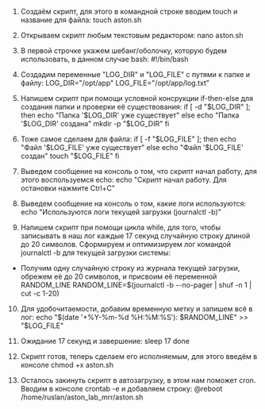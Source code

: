 1. Создаём скрипт, для этого в командной строке вводим touch и название для файла:
    touch aston.sh

2. Открываем скрипт любым текстовым редактором:
    nano aston.sh

3. В первой строчке укажем шебанг/оболочку, которую будем использовать, в данном случае bash:
    #!/bin/bash

4. Создадим переменные "LOG_DIR" и "LOG_FILE" с путями к папке и файлу:
    LOG_DIR="/opt/app"
    LOG_FILE="/opt/app/log.txt"

5. Напишем скрипт при помощи условной консрукции if-then-else для создания папки и проверки её существования:
    if [ -d "$LOG_DIR" ]; then
        echo "Папка '$LOG_DIR' уже существует"
    else
        echo "Папка '$LOG_DIR' создана"
        mkdir -p "$LOG_DIR"
    fi

6. Тоже самое сделаем для файла:
    if [ -f "$LOG_FILE" ]; then
        echo "Файл '$LOG_FILE' уже существует"
    else
        echo "Файл '$LOG_FILE' создан"
        touch "$LOG_FILE"
    fi

7. Выведем сообщение на консоль о том, что скрипт начал работу, для этого воспользуемся echo:
    echo "Скрипт начал работу. Для остановки нажмите Ctrl+C"

8. Выведем сообщение на консоль о том, какие логи используются:
    echo "Используются логи текущей загрузки (journalctl -b)"

9. Напишем скрипт при помощи цикла while, для того, чтобы записывать в наш лог каждые 17 секунд случайную строку длиной до 20 символов. Сформируем и оптимизируем лог командой journalctl -b для текущей загрузки системы:
 -  Получим одну случайную строку из журнала текущей загрузки, обрежем её до 20 символов, и присвоим её переменной RANDOM_LINE
    RANDOM_LINE=$(journalctl -b --no-pager | shuf -n 1 | cut -c 1-20)

10. Для удобочитаемости, добавим временную метку и запишем всё в лог:
    echo "$(date '+%Y-%m-%d %H:%M:%S'): $RANDOM_LINE" >> "$LOG_FILE"

11. Ожидание 17 секунд и завершение:
    sleep 17
done

12. Скрипт готов, теперь сделаем его исполняемым, для этого введём в консоле chmod +x aston.sh

13. Осталось закинуть скрипт в автозагрузку, в этом нам поможет cron. Вводим в консоле crontab -e и добавляем строку:
    @reboot /home/ruslan/aston_lab_mrr/aston.sh